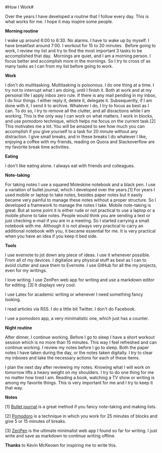 #How I Work#

Over the years I have developed a routine that I follow every day. This is what works for me. I hope it may inspire some people.

**Morning routine**

I wake up around 6:00 to 6:30. No alarms. I have to wake up by myself. I have breakfast around 7:00. I workout for 15 to 30 minutes.&nbsp;
Before going to work, I review my list and try to find the most important 3 tasks to be accomplished that day.&nbsp;
Mornings are quiet, and I am a morning person. I focus better and accomplish more in the mornings. So I try to cross of as many tasks as I can from my list before going to work.

**Work**

I don't do multitasking. Multitasking is poisonous. I do one thing at a time. I try not to interrupt what I am doing, until I finish it.
Both at work and at my personal life I apply inbox zero rule. If there is any mail pending in my inbox, I do four things. I either reply it, delete it, delegate it. Subsequently, if I am done with it, I send it to archive.
Whatever I do, I try to focus as best as I can. To do so, I try to remove all the clutter, and all disractions while I am working. This is the only way I can work on what matters.
I work in blocks, and use pomodoro technique, which helps me focus on the current task.[2] This motivates me a lot. You will be amazed to see how much you can accomplish if you give yourself to a task for 20 minute without any distraction.
I give small breaks, and in these breaks I do whatever I like, enjoying a coffee with my friends, reading on Quora and Stackoverflow are my favorite break time activities.

**Eating**

I don't like eating alone. I always eat with friends and colleagues.

**Note-taking**

For taking notes I use a squared Moleskine notebook and a black pen. I use a variation of bullet journal, which I developed over the years.[1] For years I used mobile or laptop to take notes, besides paper notes but it easily became very painful to manage these notes without a proper structure. So I developed a framework to manage the notes I take. Mobile note-taking is great. But at some point it is either rude or not practical to use a laptop or a mobile phone to take notes. People would think you are sending a text or just checking e-mail if you are in a meeting. So I started carrying a small notebook with me. Although it is not always very practical to carry an additional notebook with you, it became essential for me. It is very practical when you have an idea if you keep it bed side.

**Tools**

I use evernote to jot down any piece of ideas. I use it whenever possible. From all of my devices. I digitalize any physical stuff as best as I can to avoid clutter and save them to Evernote.
I use GitHub for all the my projects, even for my writings.

I love writing. I use ZenPen web app for writing and use a markdown editor for editing. [3] It displays very cool.

I use Latex for academic writing or whenever I need something fancy looking.

I read articles via RSS. I do a little bit Twitter. I don't do Facebook.

I use a pomodoro app, a very minimalistic one, which just has a counter.

**Night routine**

After dinner, I continue working. Before I go to sleep I have a short workout session which is no more than 15 minutes. This way I feel refreshed and can continue working.
I review my notes before I go to sleep. Both the paper notes I have taken&nbsp;during the day, or the notes taken digitally. I try to clear my inboxes and take the necessary actions for each of these items.

I plan the next day after reviewing my notes. Knowing what I will work on tomorrow lifts a heavy weight on my shoulders.
I try to do one thing for me no matter how tired I am. Reading a book, watching a TV show or writing is among my favorite things. This is very important for me and I try to keep it that way. &nbsp;

**Notes**

[1] [Bullet journal](http://www.bulletjournal.com/) is a great method if you fancy note-taking and making lists.

[2] [Pomodoro](http://pomodorotechnique.com/) is a technique in which you work for 25 minutes of blocks and give 5 or 15 minutes of breaks.

[3] [ZenPen](http://www.zenpen.io/) is the ultimate minimalist web app I found so far for writing. I just write and save as markdown to continue writing offline.

**Thanks** to Kevin McKeown for inspiring me to write this.
